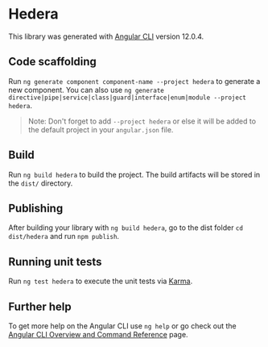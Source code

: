 # Hedera

This library was generated with [Angular CLI](https://github.com/angular/angular-cli) version 12.0.4.

## Code scaffolding

Run `ng generate component component-name --project hedera` to generate a new component. You can also use `ng generate directive|pipe|service|class|guard|interface|enum|module --project hedera`.
> Note: Don't forget to add `--project hedera` or else it will be added to the default project in your `angular.json` file. 

## Build

Run `ng build hedera` to build the project. The build artifacts will be stored in the `dist/` directory.

## Publishing

After building your library with `ng build hedera`, go to the dist folder `cd dist/hedera` and run `npm publish`.

## Running unit tests

Run `ng test hedera` to execute the unit tests via [Karma](https://karma-runner.github.io).

## Further help

To get more help on the Angular CLI use `ng help` or go check out the [Angular CLI Overview and Command Reference](https://angular.io/cli) page.
